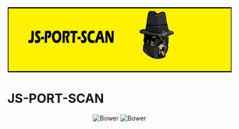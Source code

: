 <div align="center">
  <img src="./src/assets/header.jpg" width="100%" height="150"/>
</div>

# JS-PORT-SCAN
<p align="center">
   <img alt="Bower" src="https://img.shields.io/bower/l/MI?style=flat-square">
   <img alt="Bower" src="https://img.shields.io/badge/version-1.0.0-blue">
</p>


